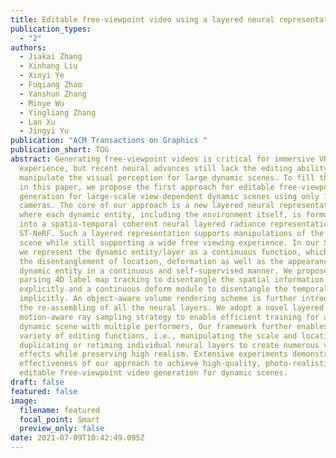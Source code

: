 ```yaml
---
title: Editable free-viewpoint video using a layered neural representation
publication_types:
  - "2"
authors:
  - Jiakai Zhang
  - Xinhang Liu
  - Xinyi Ye
  - Fuqiang Zhao
  - Yanshun Zhang
  - Minye Wu
  - Yingliang Zhang
  - Lan Xu
  - Jingyi Yu
publication: "ACM Transactions on Graphics "
publication_short: TOG
abstract: Generating free-viewpoint videos is critical for immersive VR/AR
  experience, but recent neural advances still lack the editing ability to
  manipulate the visual perception for large dynamic scenes. To fill this gap,
  in this paper, we propose the first approach for editable free-viewpoint video
  generation for large-scale view-dependent dynamic scenes using only 16
  cameras. The core of our approach is a new layered neural representation,
  where each dynamic entity, including the environment itself, is formulated
  into a spatio-temporal coherent neural layered radiance representation called
  ST-NeRF. Such a layered representation supports manipulations of the dynamic
  scene while still supporting a wide free viewing experience. In our ST-NeRF,
  we represent the dynamic entity/layer as a continuous function, which achieves
  the disentanglement of location, deformation as well as the appearance of the
  dynamic entity in a continuous and self-supervised manner. We propose a scene
  parsing 4D label map tracking to disentangle the spatial information
  explicitly and a continuous deform module to disentangle the temporal motion
  implicitly. An object-aware volume rendering scheme is further introduced for
  the re-assembling of all the neural layers. We adopt a novel layered loss and
  motion-aware ray sampling strategy to enable efficient training for a large
  dynamic scene with multiple performers, Our framework further enables a
  variety of editing functions, i.e., manipulating the scale and location,
  duplicating or retiming individual neural layers to create numerous visual
  effects while preserving high realism. Extensive experiments demonstrate the
  effectiveness of our approach to achieve high-quality, photo-realistic, and
  editable free-viewpoint video generation for dynamic scenes.
draft: false
featured: false
image:
  filename: featured
  focal_point: Smart
  preview_only: false
date: 2021-07-09T10:42:49.095Z
---
```

